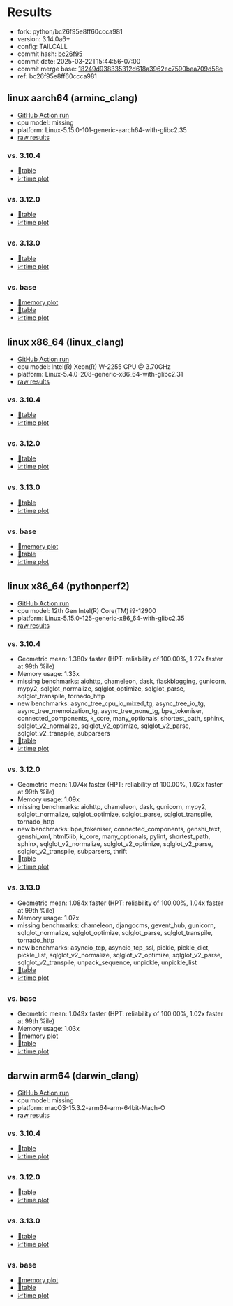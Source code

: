 # Results

- fork: python/bc26f95e8ff60ccca981
- version: 3.14.0a6+
- config: TAILCALL
- commit hash: [bc26f95](https://github.com/python/cpython/commit/bc26f95)
- commit date: 2025-03-22T15:44:56-07:00
- commit merge base: [18249d938335312d618a3962ec7590bea709d58e](https://github.com/python/cpython/commit/18249d938335312d618a3962ec7590bea709d58e)
- ref: bc26f95e8ff60ccca981

## linux aarch64 (arminc_clang)

- [GitHub Action run](https://github.com/faster-cpython/benchmarking/actions/runs/14013521701)
- cpu model: missing
- platform: Linux-5.15.0-101-generic-aarch64-with-glibc2.35
- [raw results](bm-20250322-arminc_clang-aarch64-python-bc26f95e8ff60ccca981-3.14.0a6%2B-bc26f95.json)

### vs. 3.10.4

- [📄table](bm-20250322-arminc_clang-aarch64-python-bc26f95e8ff60ccca981-3.14.0a6%2B-bc26f95-vs-3.10.4.md)
- [📈time plot](bm-20250322-arminc_clang-aarch64-python-bc26f95e8ff60ccca981-3.14.0a6%2B-bc26f95-vs-3.10.4.svg)

### vs. 3.12.0

- [📄table](bm-20250322-arminc_clang-aarch64-python-bc26f95e8ff60ccca981-3.14.0a6%2B-bc26f95-vs-3.12.0.md)
- [📈time plot](bm-20250322-arminc_clang-aarch64-python-bc26f95e8ff60ccca981-3.14.0a6%2B-bc26f95-vs-3.12.0.svg)

### vs. 3.13.0

- [📄table](bm-20250322-arminc_clang-aarch64-python-bc26f95e8ff60ccca981-3.14.0a6%2B-bc26f95-vs-3.13.0.md)
- [📈time plot](bm-20250322-arminc_clang-aarch64-python-bc26f95e8ff60ccca981-3.14.0a6%2B-bc26f95-vs-3.13.0.svg)

### vs. base

- [🧠memory plot](bm-20250322-arminc_clang-aarch64-python-bc26f95e8ff60ccca981-3.14.0a6%2B-bc26f95-vs-base-mem.svg)
- [📄table](bm-20250322-arminc_clang-aarch64-python-bc26f95e8ff60ccca981-3.14.0a6%2B-bc26f95-vs-base.md)
- [📈time plot](bm-20250322-arminc_clang-aarch64-python-bc26f95e8ff60ccca981-3.14.0a6%2B-bc26f95-vs-base.svg)

## linux x86_64 (linux_clang)

- [GitHub Action run](https://github.com/faster-cpython/benchmarking/actions/runs/14013521701)
- cpu model: Intel(R) Xeon(R) W-2255 CPU @ 3.70GHz
- platform: Linux-5.4.0-208-generic-x86_64-with-glibc2.31
- [raw results](bm-20250322-linux_clang-x86_64-python-bc26f95e8ff60ccca981-3.14.0a6%2B-bc26f95.json)

### vs. 3.10.4

- [📄table](bm-20250322-linux_clang-x86_64-python-bc26f95e8ff60ccca981-3.14.0a6%2B-bc26f95-vs-3.10.4.md)
- [📈time plot](bm-20250322-linux_clang-x86_64-python-bc26f95e8ff60ccca981-3.14.0a6%2B-bc26f95-vs-3.10.4.svg)

### vs. 3.12.0

- [📄table](bm-20250322-linux_clang-x86_64-python-bc26f95e8ff60ccca981-3.14.0a6%2B-bc26f95-vs-3.12.0.md)
- [📈time plot](bm-20250322-linux_clang-x86_64-python-bc26f95e8ff60ccca981-3.14.0a6%2B-bc26f95-vs-3.12.0.svg)

### vs. 3.13.0

- [📄table](bm-20250322-linux_clang-x86_64-python-bc26f95e8ff60ccca981-3.14.0a6%2B-bc26f95-vs-3.13.0.md)
- [📈time plot](bm-20250322-linux_clang-x86_64-python-bc26f95e8ff60ccca981-3.14.0a6%2B-bc26f95-vs-3.13.0.svg)

### vs. base

- [🧠memory plot](bm-20250322-linux_clang-x86_64-python-bc26f95e8ff60ccca981-3.14.0a6%2B-bc26f95-vs-base-mem.svg)
- [📄table](bm-20250322-linux_clang-x86_64-python-bc26f95e8ff60ccca981-3.14.0a6%2B-bc26f95-vs-base.md)
- [📈time plot](bm-20250322-linux_clang-x86_64-python-bc26f95e8ff60ccca981-3.14.0a6%2B-bc26f95-vs-base.svg)

## linux x86_64 (pythonperf2)

- [GitHub Action run](https://github.com/faster-cpython/benchmarking/actions/runs/14013521701)
- cpu model: 12th Gen Intel(R) Core(TM) i9-12900
- platform: Linux-5.15.0-125-generic-x86_64-with-glibc2.35
- [raw results](bm-20250322-pythonperf2-x86_64-python-bc26f95e8ff60ccca981-3.14.0a6%2B-bc26f95.json)

### vs. 3.10.4

- Geometric mean: 1.380x faster (HPT: reliability of 100.00%, 1.27x faster at 99th %ile)
- Memory usage: 1.33x
- missing benchmarks: aiohttp, chameleon, dask, flaskblogging, gunicorn, mypy2, sqlglot_normalize, sqlglot_optimize, sqlglot_parse, sqlglot_transpile, tornado_http
- new benchmarks: async_tree_cpu_io_mixed_tg, async_tree_io_tg, async_tree_memoization_tg, async_tree_none_tg, bpe_tokeniser, connected_components, k_core, many_optionals, shortest_path, sphinx, sqlglot_v2_normalize, sqlglot_v2_optimize, sqlglot_v2_parse, sqlglot_v2_transpile, subparsers
- [📄table](bm-20250322-pythonperf2-x86_64-python-bc26f95e8ff60ccca981-3.14.0a6%2B-bc26f95-vs-3.10.4.md)
- [📈time plot](bm-20250322-pythonperf2-x86_64-python-bc26f95e8ff60ccca981-3.14.0a6%2B-bc26f95-vs-3.10.4.svg)

### vs. 3.12.0

- Geometric mean: 1.074x faster (HPT: reliability of 100.00%, 1.02x faster at 99th %ile)
- Memory usage: 1.09x
- missing benchmarks: aiohttp, chameleon, dask, gunicorn, mypy2, sqlglot_normalize, sqlglot_optimize, sqlglot_parse, sqlglot_transpile, tornado_http
- new benchmarks: bpe_tokeniser, connected_components, genshi_text, genshi_xml, html5lib, k_core, many_optionals, pylint, shortest_path, sphinx, sqlglot_v2_normalize, sqlglot_v2_optimize, sqlglot_v2_parse, sqlglot_v2_transpile, subparsers, thrift
- [📄table](bm-20250322-pythonperf2-x86_64-python-bc26f95e8ff60ccca981-3.14.0a6%2B-bc26f95-vs-3.12.0.md)
- [📈time plot](bm-20250322-pythonperf2-x86_64-python-bc26f95e8ff60ccca981-3.14.0a6%2B-bc26f95-vs-3.12.0.svg)

### vs. 3.13.0

- Geometric mean: 1.084x faster (HPT: reliability of 100.00%, 1.04x faster at 99th %ile)
- Memory usage: 1.07x
- missing benchmarks: chameleon, djangocms, gevent_hub, gunicorn, sqlglot_normalize, sqlglot_optimize, sqlglot_parse, sqlglot_transpile, tornado_http
- new benchmarks: asyncio_tcp, asyncio_tcp_ssl, pickle, pickle_dict, pickle_list, sqlglot_v2_normalize, sqlglot_v2_optimize, sqlglot_v2_parse, sqlglot_v2_transpile, unpack_sequence, unpickle, unpickle_list
- [📄table](bm-20250322-pythonperf2-x86_64-python-bc26f95e8ff60ccca981-3.14.0a6%2B-bc26f95-vs-3.13.0.md)
- [📈time plot](bm-20250322-pythonperf2-x86_64-python-bc26f95e8ff60ccca981-3.14.0a6%2B-bc26f95-vs-3.13.0.svg)

### vs. base

- Geometric mean: 1.049x faster (HPT: reliability of 100.00%, 1.02x faster at 99th %ile)
- Memory usage: 1.03x
- [🧠memory plot](bm-20250322-pythonperf2-x86_64-python-bc26f95e8ff60ccca981-3.14.0a6%2B-bc26f95-vs-base-mem.svg)
- [📄table](bm-20250322-pythonperf2-x86_64-python-bc26f95e8ff60ccca981-3.14.0a6%2B-bc26f95-vs-base.md)
- [📈time plot](bm-20250322-pythonperf2-x86_64-python-bc26f95e8ff60ccca981-3.14.0a6%2B-bc26f95-vs-base.svg)

## darwin arm64 (darwin_clang)

- [GitHub Action run](https://github.com/faster-cpython/benchmarking/actions/runs/14013521701)
- cpu model: missing
- platform: macOS-15.3.2-arm64-arm-64bit-Mach-O
- [raw results](bm-20250322-darwin_clang-arm64-python-bc26f95e8ff60ccca981-3.14.0a6%2B-bc26f95.json)

### vs. 3.10.4

- [📄table](bm-20250322-darwin_clang-arm64-python-bc26f95e8ff60ccca981-3.14.0a6%2B-bc26f95-vs-3.10.4.md)
- [📈time plot](bm-20250322-darwin_clang-arm64-python-bc26f95e8ff60ccca981-3.14.0a6%2B-bc26f95-vs-3.10.4.svg)

### vs. 3.12.0

- [📄table](bm-20250322-darwin_clang-arm64-python-bc26f95e8ff60ccca981-3.14.0a6%2B-bc26f95-vs-3.12.0.md)
- [📈time plot](bm-20250322-darwin_clang-arm64-python-bc26f95e8ff60ccca981-3.14.0a6%2B-bc26f95-vs-3.12.0.svg)

### vs. 3.13.0

- [📄table](bm-20250322-darwin_clang-arm64-python-bc26f95e8ff60ccca981-3.14.0a6%2B-bc26f95-vs-3.13.0.md)
- [📈time plot](bm-20250322-darwin_clang-arm64-python-bc26f95e8ff60ccca981-3.14.0a6%2B-bc26f95-vs-3.13.0.svg)

### vs. base

- [🧠memory plot](bm-20250322-darwin_clang-arm64-python-bc26f95e8ff60ccca981-3.14.0a6%2B-bc26f95-vs-base-mem.svg)
- [📄table](bm-20250322-darwin_clang-arm64-python-bc26f95e8ff60ccca981-3.14.0a6%2B-bc26f95-vs-base.md)
- [📈time plot](bm-20250322-darwin_clang-arm64-python-bc26f95e8ff60ccca981-3.14.0a6%2B-bc26f95-vs-base.svg)

